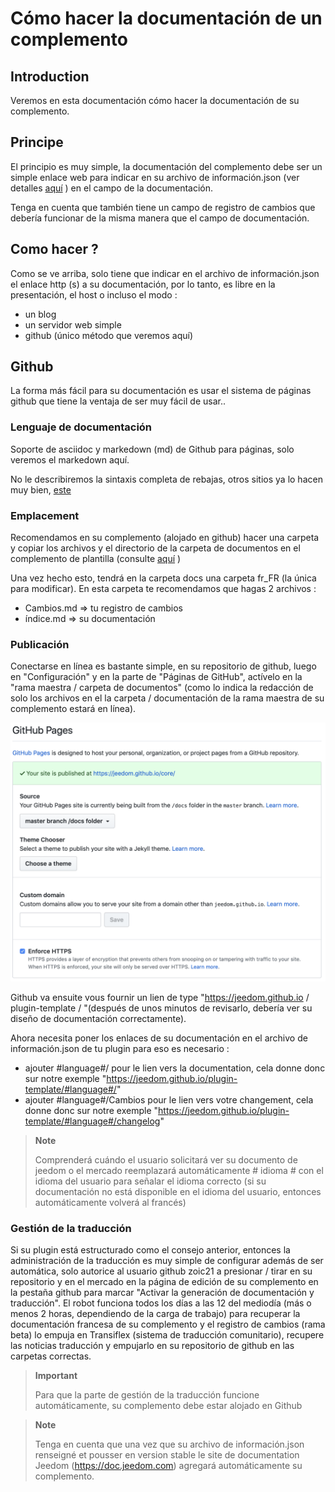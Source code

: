# Cómo hacer la documentación de un complemento

## Introduction

Veremos en esta documentación cómo hacer la documentación de su complemento.

## Principe

El principio es muy simple, la documentación del complemento debe ser un simple enlace web para indicar en su archivo de información.json (ver detalles [aquí](https://doc.jeedom.com/es_ES/dev/structure_info_json) ) en el campo de la documentación.

Tenga en cuenta que también tiene un campo de registro de cambios que debería funcionar de la misma manera que el campo de documentación.

## Como hacer ?

Como se ve arriba, solo tiene que indicar en el archivo de información.json el enlace http (s) a su documentación, por lo tanto, es libre en la presentación, el host o incluso el modo : 

- un blog
- un servidor web simple
- github (único método que veremos aquí)

## Github

La forma más fácil para su documentación es usar el sistema de páginas github que tiene la ventaja de ser muy fácil de usar..

### Lenguaje de documentación

Soporte de asciidoc y markedown (md) de Github para páginas, solo veremos el markedown aquí.

No le describiremos la sintaxis completa de rebajas, otros sitios ya lo hacen muy bien, [este](https://guides.github.com/pdfs/markdown-cheatsheet-online.pdf)

### Emplacement

Recomendamos en su complemento (alojado en github) hacer una carpeta y copiar los archivos y el directorio de la carpeta de documentos en el complemento de plantilla (consulte [aquí](https://github.com/jeedom/plugin-template/tree/master/docs) )

Una vez hecho esto, tendrá en la carpeta docs una carpeta fr_FR (la única para modificar). En esta carpeta te recomendamos que hagas 2 archivos : 

- Cambios.md => tu registro de cambios
- índice.md => su documentación

### Publicación

Conectarse en línea es bastante simple, en su repositorio de github, luego en "Configuración" y en la parte de "Páginas de GitHub", actívelo en la "rama maestra / carpeta de documentos" (como lo indica la redacción de solo los archivos en el la carpeta / documentación de la rama maestra de su complemento estará en línea). 

![doc-github](images/tutoDoc.png)

Github va ensuite vous fournir un lien de type "https://jeedom.github.io / plugin-template / "(después de unos minutos de revisarlo, debería ver su diseño de documentación correctamente).

Ahora necesita poner los enlaces de su documentación en el archivo de información.json de tu plugin para eso es necesario : 

- ajouter #language#/ pour le lien vers la documentation, cela donne donc sur notre exemple "https://jeedom.github.io/plugin-template/#language#/"
- ajouter #language#/Cambios pour le lien vers votre changement, cela donne donc sur notre exemple "https://jeedom.github.io/plugin-template/#language#/changelog"

> **Note**
>
> Comprenderá cuándo el usuario solicitará ver su documento de jeedom o el mercado reemplazará automáticamente # idioma # con el idioma del usuario para señalar el idioma correcto (si su documentación no está disponible en el idioma del usuario, entonces automáticamente volverá al francés)

### Gestión de la traducción

Si su plugin está estructurado como el consejo anterior, entonces la administración de la traducción es muy simple de configurar además de ser automática, solo autorice al usuario github zoic21 a presionar / tirar en su repositorio y en el mercado en la página de edición de su complemento en la pestaña github para marcar "Activar la generación de documentación y traducción". El robot funciona todos los días a las 12 del mediodía (más o menos 2 horas, dependiendo de la carga de trabajo) para recuperar la documentación francesa de su complemento y el registro de cambios (rama beta) lo empuja en Transiflex (sistema de traducción comunitario), recupere las noticias traducción y empujarlo en su repositorio de github en las carpetas correctas.


> **Important**
>
> Para que la parte de gestión de la traducción funcione automáticamente, su complemento debe estar alojado en Github

> **Note**
>
> Tenga en cuenta que una vez que su archivo de información.json renseigné et pousser en version stable le site de documentation Jeedom (https://doc.jeedom.com) agregará automáticamente su complemento.
